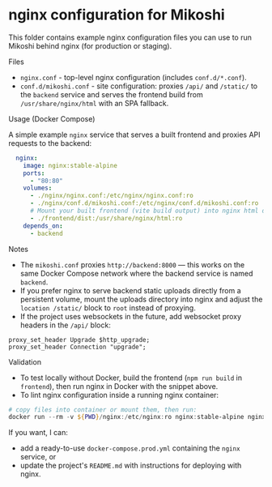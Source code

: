 # nginx configuration for Mikoshi

This folder contains example nginx configuration files you can use to run Mikoshi behind nginx (for production or staging).

Files
- `nginx.conf` - top-level nginx configuration (includes `conf.d/*.conf`).
- `conf.d/mikoshi.conf` - site configuration: proxies `/api/` and `/static/` to the `backend` service and serves the frontend build from `/usr/share/nginx/html` with an SPA fallback.

Usage (Docker Compose)

A simple example `nginx` service that serves a built frontend and proxies API requests to the backend:

```yaml
  nginx:
    image: nginx:stable-alpine
    ports:
      - "80:80"
    volumes:
      - ./nginx/nginx.conf:/etc/nginx/nginx.conf:ro
      - ./nginx/conf.d/mikoshi.conf:/etc/nginx/conf.d/mikoshi.conf:ro
      # Mount your built frontend (vite build output) into nginx html dir
      - ./frontend/dist:/usr/share/nginx/html:ro
    depends_on:
      - backend
```

Notes
- The `mikoshi.conf` proxies `http://backend:8000` — this works on the same Docker Compose network where the backend service is named `backend`.
- If you prefer nginx to serve backend static uploads directly from a persistent volume, mount the uploads directory into nginx and adjust the `location /static/` block to `root` instead of proxying.
- If the project uses websockets in the future, add websocket proxy headers in the `/api/` block:

```nginx
proxy_set_header Upgrade $http_upgrade;
proxy_set_header Connection "upgrade";
```

Validation
- To test locally without Docker, build the frontend (`npm run build` in `frontend`), then run nginx in Docker with the snippet above.
- To lint nginx configuration inside a running nginx container:

```powershell
# copy files into container or mount them, then run:
docker run --rm -v ${PWD}/nginx:/etc/nginx:ro nginx:stable-alpine nginx -t
```

If you want, I can:
- add a ready-to-use `docker-compose.prod.yml` containing the `nginx` service, or
- update the project's `README.md` with instructions for deploying with nginx.
